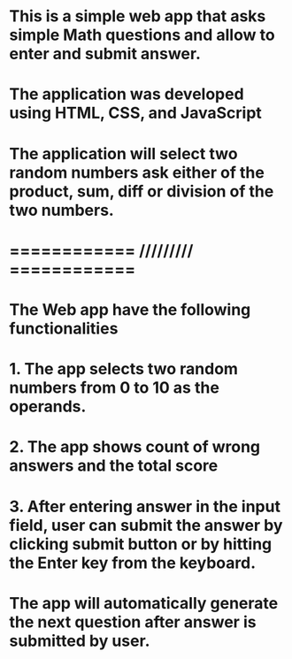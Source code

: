 # This is a simple web app that asks simple Math questions and allow to enter and submit answer.
# The application was developed using HTML, CSS, and JavaScript

# The application will select two random numbers ask either of the product, sum, diff or division of the two numbers.

# ============ ///////// ============
# The Web app have the following functionalities


# 1. The app selects two random numbers from 0 to 10 as the operands.
# 2. The app shows count of wrong answers and the total score
# 3. After entering answer in the input field, user can submit the answer by clicking submit button or by hitting the Enter key from the keyboard.
# The app will automatically generate the next question after answer is submitted by user.
